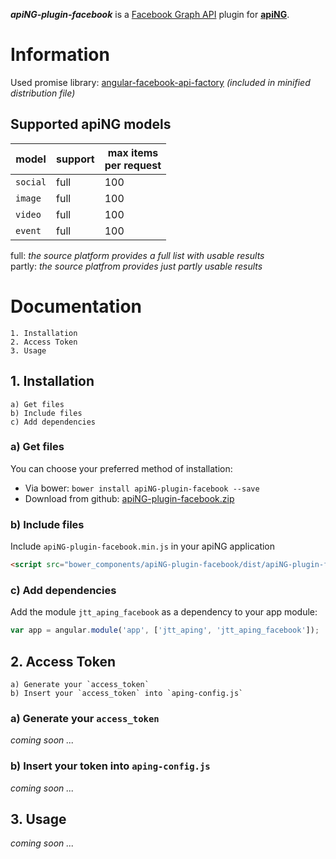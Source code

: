 **_apiNG-plugin-facebook_** is a [Facebook Graph API](https://developers.facebook.com/docs/graph-api) plugin for [**apiNG**](https://github.com/JohnnyTheTank/apiNG).

# Information
Used promise library: [angular-facebook-api-factory](https://github.com/JohnnyTheTank/angular-facebook-api-factory) _(included in minified distribution file)_

## Supported apiNG models
|  model   | support | max items<br>per request |
|----------|---------|---------|
| `social` | full    | 100     |
| `image`  | full    | 100     |
| `video`  | full    | 100     |
| `event`  | full    | 100     |

full: _the source platform provides a full list with usable results_ <br>
partly: _the source platfrom provides just partly usable results_

# Documentation
    1. Installation
    2. Access Token
    3. Usage

## 1. Installation
    a) Get files
    b) Include files
    c) Add dependencies

### a) Get files
You can choose your preferred method of installation:

* Via bower: `bower install apiNG-plugin-facebook --save`
* Download from github: [apiNG-plugin-facebook.zip](https://github.com/JohnnyTheTank/apiNG-plugin-facebook/zipball/master)

### b) Include files
Include `apiNG-plugin-facebook.min.js` in your apiNG application
```html
<script src="bower_components/apiNG-plugin-facebook/dist/apiNG-plugin-facebook.min.js"></script>
```

### c) Add dependencies
Add the module `jtt_aping_facebook` as a dependency to your app module:
```js
var app = angular.module('app', ['jtt_aping', 'jtt_aping_facebook']);
```

## 2. Access Token
    a) Generate your `access_token`
    b) Insert your `access_token` into `aping-config.js`

### a) Generate your `access_token`
_coming soon ..._

### b) Insert your token into `aping-config.js`
_coming soon ..._

## 3. Usage
_coming soon ..._

